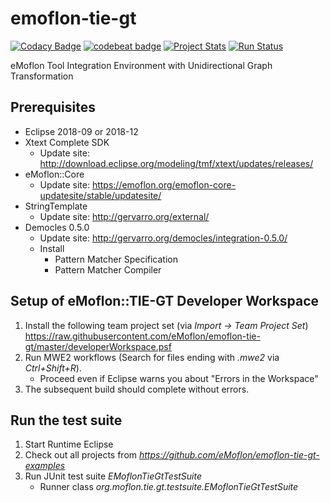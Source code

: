 # emoflon-tie-gt

[![Codacy Badge](https://api.codacy.com/project/badge/Grade/7566bf29bf0546a6a75c52be30b85c79)](https://www.codacy.com/app/RolandKluge/emoflon-tie-gt?utm_source=github.com&amp;utm_medium=referral&amp;utm_content=eMoflon/emoflon-tie-gt&amp;utm_campaign=Badge_Grade)
[![codebeat badge](https://codebeat.co/badges/5d38ead2-f38e-472c-99b5-9f7408970d8e)](https://codebeat.co/projects/github-com-emoflon-emoflon-tie-gt-master)
[![Project Stats](https://www.openhub.net/p/emoflon-tie-gt/widgets/project_thin_badge.gif)](https://www.openhub.net/p/emoflon-tie-gt)
[![Run Status](https://api.shippable.com/projects/5b0413d69f890e0700fdeb2e/badge?branch=master)]()

eMoflon Tool Integration Environment with Unidirectional Graph Transformation

## Prerequisites
- Eclipse 2018-09 or 2018-12
- Xtext Complete SDK
   * Update site: http://download.eclipse.org/modeling/tmf/xtext/updates/releases/
- eMoflon::Core
   * Update site: https://emoflon.org/emoflon-core-updatesite/stable/updatesite/
- StringTemplate 
   * Update site: http://gervarro.org/external/
- Democles 0.5.0
   * Update site: http://gervarro.org/democles/integration-0.5.0/
   * Install
      * Pattern Matcher Specification
      * Pattern Matcher Compiler
   
## Setup of eMoflon::TIE-GT Developer Workspace
1. Install the following team project set (via *Import &rarr; Team Project Set*) https://raw.githubusercontent.com/eMoflon/emoflon-tie-gt/master/developerWorkspace.psf
1. Run MWE2 workflows (Search for files ending with *.mwe2* via *Ctrl+Shift+R*).
   * Proceed even if Eclipse warns you about "Errors in the Workspace"
1. The subsequent build should complete without errors.

## Run the test suite 
1. Start Runtime Eclipse
1. Check out all projects from *https://github.com/eMoflon/emoflon-tie-gt-examples*
1. Run JUnit test suite *EMoflonTieGtTestSuite*
   * Runner class *org.moflon.tie.gt.testsuite.EMoflonTieGtTestSuite*
   
   
